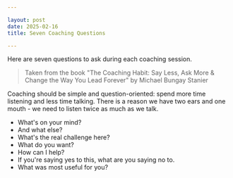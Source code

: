 ```yaml
---

layout: post
date: 2025-02-16
title: Seven Coaching Questions

---
```


Here are seven questions to ask during each coaching session.

> Taken from the book "The Coaching Habit: Say Less, Ask More & Change the Way You Lead Forever" by Michael Bungay Stanier

Coaching should be simple and question-oriented: spend more time listening and less time talking. There is a reason we have two ears and one mouth - we need to listen twice as much as we talk.

- What's on your mind?
- And what else?
- What's the real challenge here?
- What do you want?
- How can I help?
- If you're saying yes to this, what are you saying no to.
- What was most useful for you?